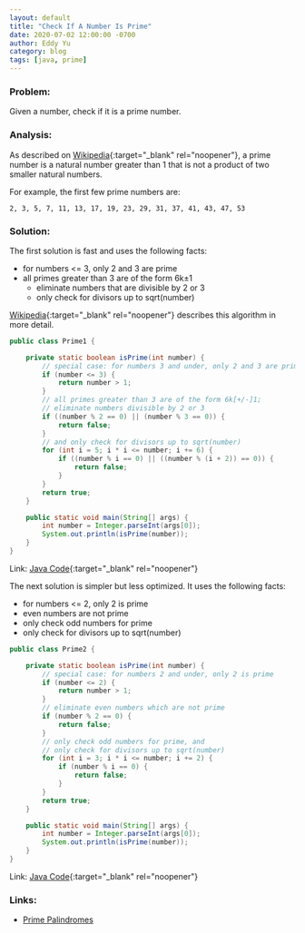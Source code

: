 ```yaml
---
layout: default
title: "Check If A Number Is Prime"
date: 2020-07-02 12:00:00 -0700
author: Eddy Yu
category: blog
tags: [java, prime]
---
```


### Problem:
Given a number, check if it is a prime number.

### Analysis:
As described on [Wikipedia](https://en.wikipedia.org/wiki/Prime_number){:target="_blank" rel="noopener"}, 
a prime number is a natural number greater than 1 that is not a product of two 
smaller natural numbers.

For example, the first few prime numbers are:
```
2, 3, 5, 7, 11, 13, 17, 19, 23, 29, 31, 37, 41, 43, 47, 53
```

### Solution:
The first solution is fast and uses the following facts:
 * for numbers <= 3, only 2 and 3 are prime
 * all primes greater than 3 are of the form 6k&plusmn;1
   * eliminate numbers that are divisible by 2 or 3
   * only check for divisors up to sqrt(number)
 
[Wikipedia](https://en.wikipedia.org/wiki/Primality_test){:target="_blank" rel="noopener"}
describes this algorithm in more detail.

```java
public class Prime1 {

    private static boolean isPrime(int number) {
        // special case: for numbers 3 and under, only 2 and 3 are prime
        if (number <= 3) {
            return number > 1;
        }
        // all primes greater than 3 are of the form 6k[+/-]1;
        // eliminate numbers divisible by 2 or 3
        if ((number % 2 == 0) || (number % 3 == 0)) {
            return false;
        }
        // and only check for divisors up to sqrt(number)
        for (int i = 5; i * i <= number; i += 6) {
            if ((number % i == 0) || ((number % (i + 2)) == 0)) {
                return false;
            }
        }
        return true;
    }

    public static void main(String[] args) {
        int number = Integer.parseInt(args[0]);
        System.out.println(isPrime(number));
    }
}

``` 
Link: [Java Code](https://github.com/eddycyu/learnbyexample/blob/master/src/main/java/dev/eddycyu/prime/Prime1.java){:target="_blank" rel="noopener"}

The next solution is simpler but less optimized. It uses the following facts:
 * for numbers <= 2, only 2 is prime
 * even numbers are not prime
 * only check odd numbers for prime
 * only check for divisors up to sqrt(number)
 
```java
public class Prime2 {

    private static boolean isPrime(int number) {
        // special case: for numbers 2 and under, only 2 is prime
        if (number <= 2) {
            return number > 1;
        }
        // eliminate even numbers which are not prime
        if (number % 2 == 0) {
            return false;
        }
        // only check odd numbers for prime, and
        // only check for divisors up to sqrt(number)
        for (int i = 3; i * i <= number; i += 2) {
            if (number % i == 0) {
                return false;
            }
        }
        return true;
    }

    public static void main(String[] args) {
        int number = Integer.parseInt(args[0]);
        System.out.println(isPrime(number));
    }
}
``` 
Link: [Java Code](https://github.com/eddycyu/learnbyexample/blob/master/src/main/java/dev/eddycyu/prime/Prime2.java){:target="_blank" rel="noopener"}

### Links:
* [Prime Palindromes](/usaco/pprime)

